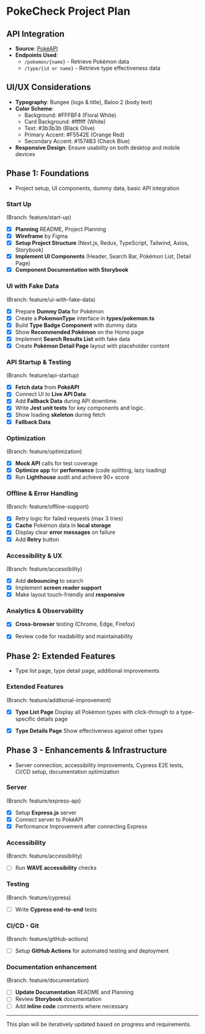 # PokeCheck Project Plan
## API Integration
- **Source**: [PokéAPI](https://pokeapi.co)
- **Endpoints Used**:
  - `/pokemon/{name}` - Retrieve Pokémon data
  - `/type/{id or name}` - Retrieve type effectiveness data

## UI/UX Considerations
- **Typography**: Bungee (logo & title), Baloo 2 (body text)
- **Color Scheme**:
  - Background: #FFFBF4 (Floral White)
  - Card Background: #ffffff (White)
  - Text: #3b3b3b (Black Olive)
  - Primary Accent: #F5542E (Orange Red)
  - Secondary Accent: #1574B3 (Check Blue)  
- **Responsive Design**: Ensure usability on both desktop and mobile devices

## Phase 1: Foundations
- Project setup, UI components, dummy data, basic API integration

### Start Up
(Branch: feature/start-up)
- [X] **Planning** README, Project Planning
- [X] **Wireframe** by Figma
- [X] **Setup Project Structure** (Next.js, Redux, TypeScript, Tailwind, Axios, Storybook)
- [X] **Implement UI Components** (Header, Search Bar, Pokémon List, Detail Page)
- [X] **Component Documentation with Storybook**
### UI with Fake Data
(Branch: feature/ui-with-fake-data)
- [X] Prepare **Dummy Data** for Pokémon
- [X] Create a **PokemonType** interface in **types/pokemon.ts**
- [X] Build **Type Badge Component** with dummy data
- [X] Show **Recommended Pokémon** on the Home page
- [X] Implement **Search Results List** with fake data
- [X] Create **Pokémon Detail Page** layout with placeholder content

### API Startup & Testing
(Branch: feature/api-startup)
- [X] **Fetch data** from **PokéAPI**
- [X] Connect UI to **Live API Data**
- [X] Add **Fallback Data** during API downtime.
- [X] Write **Jest unit tests** for key components and logic.
- [X] Show loading **skeleton** during fetch
- [X] **Fallback Data**

### Optimization
(Branch: feature/optimization)
- [X] **Mock API** calls for test coverage
- [X] **Optimize app** for **performance** (code splitting, lazy loading)
- [x] Run **Lighthouse** audit and achieve 90+ score

### Offline & Error Handling
(Branch: feature/offline-support)
- [X] Retry logic for failed requests (max 3 tries)
- [X] **Cache** Pokémon data in **local storage**
- [X] Display clear **error messages** on failure
- [X] Add **Retry** button

### Accessibility & UX
(Branch: feature/accessibility)
- [X] Add **debouncing** to search
- [X] Implement **screen reader support**
- [X] Make layout touch-friendly and **responsive**

### Analytics & Observability
- [X] **Cross-browser** testing (Chrome, Edge, Firefox)
- [X] Review code for readability and maintainability


## Phase 2: Extended Features
- Type list page, type detail page, additional improvements

### Extended Features
(Branch: feature/additional-improvement)
- [X] **Type List Page** Display all Pokémon types with click-through to a type-specific details page
- [X] **Type Details Page** Show effectiveness against other types


## Phase 3 - Enhancements & Infrastructure
- Server connection, accessibility improvements, Cypress E2E tests, CI/CD setup, documentation optimization

### Server
(Branch: feature/express-api)
- [X] Setup **Express.js** server
- [X] Connect server to PokéAPI
- [X] Performance Improvement after connecting Express

### Accessibility
(Branch: feature/accessibility)
- [ ] Run **WAVE accessibility** checks

### Testing
(Branch: feature/cypress)
- [ ] Write **Cypress end-to-end** tests

### CI/CD - Git
(Branch: feature/gitHub-actions)
  - [ ] Setup **GitHub Actions** for automated testing and deployment

### Documentation enhancement
(Branch: feature/documentation)
- [ ] **Update Documentation** README and Planning
- [ ] Review **Storybook** documentation
- [ ] Add **inline code** comments where necessary

---

This plan will be iteratively updated based on progress and requirements.
